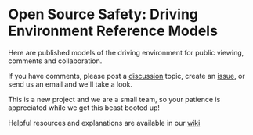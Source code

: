 # Open Source Safety: Driving Environment Reference Models

Here are published models of the driving environment for public viewing, comments and collaboration.

If you have comments, please post a [discussion](https://github.com/ToyotaResearchInstitute/opensafety-mbse/discussions) topic, create an [issue](https://github.com/ToyotaResearchInstitute/opensafety-mbse/issues), or send us an email and we'll take a look.

This is a new project and we are a small team, so your patience is appreciated while we get this beast booted up!

Helpful resources and explanations are available in our [wiki](https://github.com/ToyotaResearchInstitute/opensafety-mbse/wiki)
